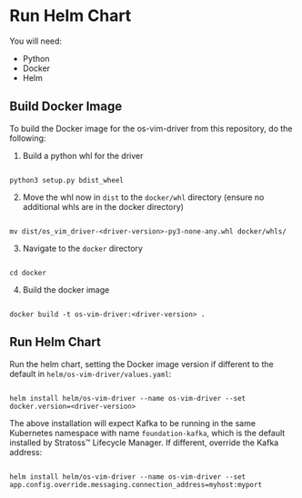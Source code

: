 # Run Helm Chart

You will need:

- Python
- Docker
- Helm

## Build Docker Image

To build the Docker image for the os-vim-driver from this repository, do the following:

1. Build a python whl for the driver

```

python3 setup.py bdist_wheel

```

2. Move the whl now in `dist` to the `docker/whl` directory (ensure no additional whls are in the docker directory)

```

mv dist/os_vim_driver-<driver-version>-py3-none-any.whl docker/whls/

```

3. Navigate to the `docker` directory

```

cd docker

```

4. Build the docker image

```

docker build -t os-vim-driver:<driver-version> .

```

## Run Helm Chart

Run the helm chart, setting the Docker image version if different to the default in `helm/os-vim-driver/values.yaml`:

```

helm install helm/os-vim-driver --name os-vim-driver --set docker.version=<driver-version>

```

The above installation will expect Kafka to be running in the same Kubernetes namespace with name `foundation-kafka`, which is the default installed by Stratoss&trade; Lifecycle Manager. If different, override the Kafka address:

```

helm install helm/os-vim-driver --name os-vim-driver --set app.config.override.messaging.connection_address=myhost:myport

```

```

```
